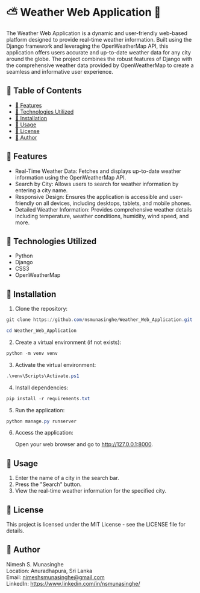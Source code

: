 # ⛅ Weather Web Application 🌈

The Weather Web Application is a dynamic and user-friendly web-based platform designed to provide real-time weather information. Built using the Django framework and leveraging the OpenWeatherMap API, this application offers users accurate and up-to-date weather data for any city around the globe. The project combines the robust features of Django with the comprehensive weather data provided by OpenWeatherMap to create a seamless and informative user experience.

## 📜 Table of Contents

  - [📌 Features](#-features)
  - [📌 Technologies Utilized](#-technologies-utilized)
  - [📌 Installation](#-installation)
  - [📌 Usage](#-usage)
  - [📌 License](#-license)
  - [📌 Author](#-author)


## 📌 Features

- Real-Time Weather Data: Fetches and displays up-to-date weather information using the OpenWeatherMap API.
- Search by City: Allows users to search for weather information by entering a city name.
- Responsive Design: Ensures the application is accessible and user-friendly on all devices, including desktops, tablets, and mobile phones.
- Detailed Weather Information: Provides comprehensive weather details including temperature, weather conditions, humidity, wind speed, and more.

## 📌 Technologies Utilized

- Python
- Django
- CSS3
- OpenWeatherMap

## 📌 Installation

1. Clone the repository:

``` powershell
git clone https://github.com/nsmunasinghe/Weather_Web_Application.git
```
``` powershell
cd Weather_Web_Application
```

2. Create a virtual environment (if not exists):

``` powershell
python -m venv venv
```

3. Activate the virtual environment:

``` powershell
.\venv\Scripts\Activate.ps1
```
   
4. Install dependencies:

``` powershell
pip install -r requirements.txt
```

5. Run the application:

``` powershell
python manage.py runserver
```

6. Access the application:

    Open your web browser and go to http://127.0.0.1:8000.

## 📌 Usage

1. Enter the name of a city in the search bar.
2. Press the "Search" button.
3. View the real-time weather information for the specified city.

## 📌 License

This project is licensed under the MIT License - see the LICENSE file for details.

## 📌 Author

Nimesh S. Munasinghe  
Location: Anuradhapura, Sri Lanka  
Email: nimeshsmunasinghe@gmail.com  
LinkedIn: https://www.linkedin.com/in/nsmunasinghe/
